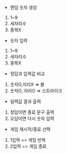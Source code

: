 - 랜덤 숫자 생성
1. 1~9 
2. 세자리수
3. 중복X 
- 숫자 입력
1. 1~9
2. 세자리수
3. 중복X
- 정답과 입력값 비교
1. 숫자O,자리X => 볼
2. 숫자O, 자리O => 스트라이크
- 일력값 결과 출력
1. 정답이면 종료 문구 출력
2. 오답이면 다시 숫자 입력
- 게임 재시작/종료 선택
1. 1입력 => 게임 반복
2. 2입력 => 게임 종료